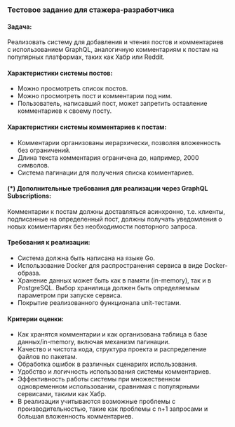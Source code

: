 ### Тестовое задание для стажера-разработчика

#### Задача:

Реализовать систему для добавления и чтения постов и комментариев с использованием GraphQL, аналогичную комментариям к постам на популярных платформах, таких как Хабр или Reddit.

#### Характеристики системы постов:

- Можно просмотреть список постов.
- Можно просмотреть пост и комментарии под ним.
- Пользователь, написавший пост, может запретить оставление комментариев к своему посту.

#### Характеристики системы комментариев к постам:

- Комментарии организованы иерархически, позволяя вложенность без ограничений.
- Длина текста комментария ограничена до, например, 2000 символов.
- Система пагинации для получения списка комментариев.

#### (*) Дополнительные требования для реализации через GraphQL Subscriptions: 

Комментарии к постам должны доставляться асинхронно, т.е. клиенты, подписанные на определенный пост, должны получать уведомления о новых комментариях без необходимости повторного запроса.

#### Требования к реализации:

- Система должна быть написана на языке Go.
- Использование Docker для распространения сервиса в виде Docker-образа.
- Хранение данных может быть как в памяти (in-memory), так и в PostgreSQL. Выбор хранилища должен быть определяемым параметром при запуске сервиса.
- Покрытие реализованного функционала unit-тестами.

#### Критерии оценки:
- Как хранятся комментарии и как организована таблица в базе данных/in-memory, включая механизм пагинации.
- Качество и чистота кода, структура проекта и распределение файлов по пакетам.
- Обработка ошибок в различных сценариях использования.
- Удобство и логичность использования системы комментариев.
- Эффективность работы системы при множественном одновременном использовании, сравнимая с популярными сервисами, такими как Хабр.
- В реализации учитываются возможные проблемы с производительностью, такие как проблемы с n+1 запросами и большая вложенность комментариев.
